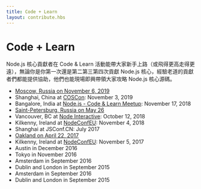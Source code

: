 ```yaml
---
title: Code + Learn
layout: contribute.hbs
---
```


# Code + Learn

Node.js 核心貢獻者在 Code & Learn 活動能帶大家新手上路（或飛得更高走得更遠），無論你是你第一次還是第二第三第四次貢獻 Node.js 核心，經驗老道的貢獻者們都能提供協助，他們也能現場即興帶領大家攻略 Node.js 核心源碼。

* [Moscow, Russia on November 6, 2019](https://medium.com/piterjs/announcement-node-js-code-learn-in-moscow-fd997241c77)
* Shanghai, China at [COSCon](https://bagevent.com/event/5744455): November 3, 2019
* Bangalore, India at [Node.js - Code & Learn Meetup](https://www.meetup.com/Polyglot-Languages-Runtimes-Java-JVM-nodejs-Swift/events/256057028/): November 17, 2018
* [Saint-Petersburg, Russia on May 26](https://medium.com/piterjs/code-learn-ce20d330530f)
* Vancouver, BC at [Node Interactive](https://events.linuxfoundation.org/events/node-js-interactive-2018/): October 12, 2018
* Kilkenny, Ireland at [NodeConfEU](https://www.nodeconf.eu/): November 4, 2018
* Shanghai at JSConf.CN: July 2017
* [Oakland on April 22, 2017](https://medium.com/the-node-js-collection/code-learn-learn-how-to-contribute-to-node-js-core-8a2dbdf9be45)
* Kilkenny, Ireland at [NodeConfEU](http://www.nodeconf.eu/): November 5, 2017
* Austin in December 2016
* Tokyo in November 2016
* Amsterdam in September 2016
* Dublin and London in September 2015
* Amsterdam in September 2016
* Dublin and London in September 2015
